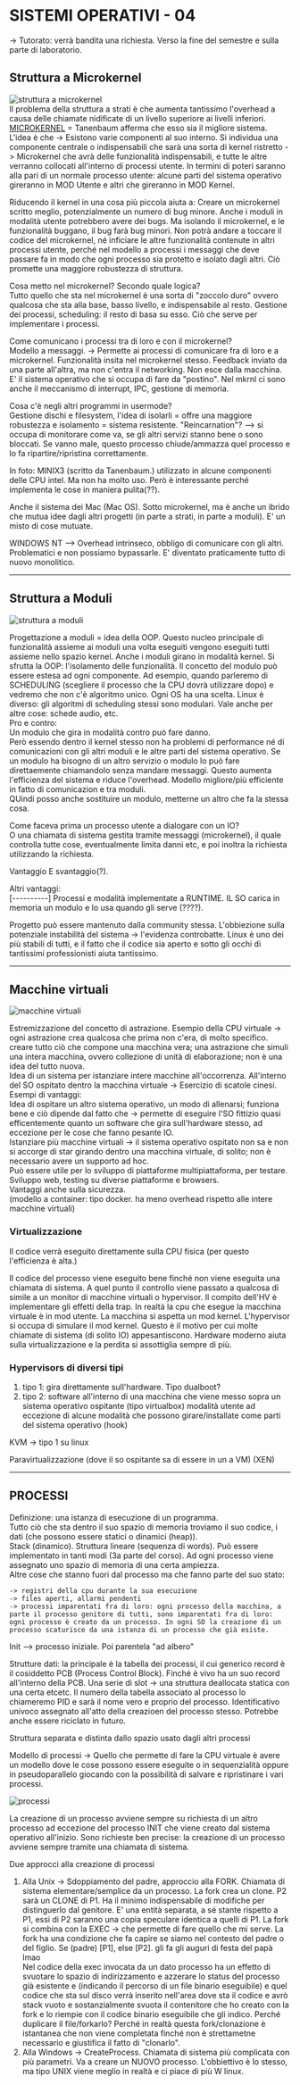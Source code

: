 # SISTEMI OPERATIVI - 04

-> Tutorato: verrà bandita una richiesta. Verso la fine del semestre e sulla parte di laboratorio.  

## Struttura a Microkernel

![struttura a microkernel](media/so6.png)  
Il problema della struttura a strati è che aumenta tantissimo l'overhead a causa delle chiamate nidificate di un livello superiore ai livelli inferiori.  
[MICROKERNEL](https://en.wikipedia.org/wiki/Microkernel) = Tanenbaum afferma che esso sia il migliore sistema.  
L'idea è che -> Esistono varie componenti al suo interno. Si individua una componente  centrale o indispensabili che sarà una sorta di kernel ristretto -> Microkernel che avrà delle funzionalità indispensabili, e tutte le altre verranno collocati all'interno di processi utente. In termini di poteri saranno alla pari di un normale processo utente: alcune parti del sistema operativo gireranno in MOD Utente e altri che gireranno in  MOD Kernel.  

Riducendo il kernel in una cosa più piccola aiuta a: Creare un microkernel scritto meglio, potenzialmente un numero di bug minore. 
Anche i moduli in modalità utente potrebbero avere dei bugs. Ma isolando il microkernel, e le funzionalità buggano, il bug farà bug minori. Non potrà andare a toccare il codice del microkernel, né inficiare le altre funzionalità contenute in altri processi utente, perché nel modello a processi i messaggi che deve passare fa in modo che ogni processo sia protetto e isolato dagli altri. Ciò promette una maggiore robustezza di struttura.  

Cosa metto nel microkernel? Secondo quale logica?  
Tutto quello che sta nel microkernel è una sorta di "zoccolo duro" ovvero qualcosa che sta alla base, basso livello, e indispensabile al resto. Gestione dei processi, scheduling: il resto di basa su esso. Ciò che serve per implementare i processi.  

Come comunicano i processi tra di loro e con il microkernel?  
Modello a messaggi. -> Permette ai processi di comunicare fra di loro e a microkernel. Funzionalità insita nel microkernel stesso. Feedback inviato da una parte all'altra, ma non c'entra il networking. Non esce dalla macchina. E' il sistema operativo che si occupa  di fare da "postino". Nel mkrnl ci sono anche il meccanismo di interrupt, IPC, gestione di memoria.  

Cosa c'è negli altri programmi in usermode?  
Gestione dischi e filesystem, l'idea di isolarli = offre una maggiore  robustezza e isolamento = sistema resistente. "Reincarnation"? --> si occupa di monitorare come va, se gli altri servizi stanno bene o sono bloccati. Se vanno male, questo processo chiude/ammazza quel processo e lo fa ripartire/ripristina correttamente.  

In foto: MINIX3 (scritto da Tanenbaum.) utilizzato in alcune componenti delle CPU intel. Ma non ha molto uso. Però è interessante perché implementa le cose in maniera pulita(??).

Anche il sistema dei Mac (Mac OS). Sotto microkernel, ma è anche un ibrido che mutua idee dagli altri progetti (in parte a strati, in parte a moduli). E' un misto di cose mutuate.  

WINDOWS NT --> Overhead intrinseco, obbligo di comunicare con gli altri. Problematici e non possiamo bypassarle. E' diventato praticamente tutto di nuovo monolitico.

--- 

## Struttura a Moduli  

![struttura a moduli](media/so7.png)

Progettazione a moduli = idea della OOP. Questo nucleo principale di funzionalità assieme ai moduli una volta eseguiti  vengono eseguiti tutti assieme nello spazio kernel. Anche i moduli girano in modalità kernel. Si sfrutta la OOP: l'isolamento delle funzionalità. Il concetto del modulo può essere estesa ad ogni componente. Ad esempio, quando parleremo di SCHEDULING (scegliere il processo che la CPU dovrà utilizzare dopo) e vedremo che non c'è algoritmo unico. Ogni OS ha una scelta. Linux è diverso: gli algoritmi di scheduling stessi sono modulari. Vale anche per altre cose: schede audio, etc.  
Pro e contro:  
Un modulo che gira in modalità contro  può fare danno.  
Però essendo dentro il kernel stesso non ha problemi di performance né di comunicazioni con gli altri moduli e le altre parti del sistema operativo. Se un modulo ha bisogno di un altro servizio o modulo lo può fare direttaemente chiamandolo senza mandare messaggi. Questo aumenta l'efficienza del sistema e riduce l'overhead. Modello migliore/più efficiente in fatto di  comunicazion e tra moduli.  
QUindi posso anche sostituire un modulo, metterne un altro che fa la stessa cosa.  

Come faceva prima un processo utente a dialogare con un IO?  
O una chiamata di sistema gestita tramite messaggi (microkernel), il quale controlla tutte cose, eventualmente limita danni etc, e poi inoltra la richiesta utilizzando la richiesta.  

Vantaggio E svantaggio(?).  

Altri vantaggi:    
[----------]
    Processi e modalità implementate a RUNTIME. IL SO carica in memoria un modulo e lo  usa quando gli serve  (????).

Progetto può essere mantenuto dalla community stessa. L'obbiezione sulla potenziale instabilità del sistema -> l'evidenza controbatte. Linux è uno dei più stabili di tutti, e il fatto che il codice sia aperto e sotto gli occhi di tantissimi professionisti aiuta tantissimo.  

---

##  Macchine virtuali  

![macchine virtuali](media/so8.png)

Estremizzazione del concetto di astrazione. Esempio della CPU virtuale -> ogni astrazione crea qualcosa che prima non c'era, di molto specifico. creare tutto ciò che compone una macchina vera; una astrazione che simuli una intera macchina, ovvero collezione di unità di elaborazione; non è una idea del tutto nuova.  
Idea di un sistema per istanziare intere macchine all'occorrenza. All'interno del SO ospitato dentro la macchina virtuale -> Esercizio  di scatole cinesi.  
Esempi di vantaggi:  
    Idea di ospitare un altro sistema operativo, un modo di allenarsi; funziona bene e ciò dipende dal fatto che -> permette di eseguire l'SO fittizio quasi efficentemente quanto un software che gira sull'hardware stesso, ad eccezione per le cose che fanno pesante IO.  
Istanziare più macchine virtuali -> il sistema operativo ospitato non sa e non si accorge di star girando dentro una macchina virtuale, di solito; non è necessario avere un supporto ad hoc.  
Può essere utile  per lo sviluppo di piattaforme multipiattaforma, per testare. Sviluppo web, testing su diverse piattaforme e browsers.  
Vantaggi anche sulla sicurezza.  
(modello a container: tipo docker. ha meno overhead rispetto alle intere macchine virtuali)

### Virtualizzazione

Il codice verrà eseguito direttamente sulla CPU fisica (per questo l'efficienza è alta.)

Il codice del processo viene eseguito bene finché non viene eseguita una chiamata di sistema. A quel punto il controllo viene passato a qualcosa di simile a  un monitor di macchine virtuali o hypervisor. Il compito dell'HV è implementare gli effetti della trap. In realtà la cpu che esegue la macchina virtuale è in mod utente. La macchina si aspetta un mod kernel. L'hypervisor si occupa di simulare  il mod kernel. Questo è il motivo per cui molte chiamate di sistema (di solito IO) appesantiscono. Hardware moderno aiuta sulla virtualizzazione e la perdita si assottiglia sempre di più.  

### Hypervisors di diversi tipi

1) tipo 1: gira direttamente sull'hardware. Tipo dualboot? 
2) tipo 2: software all'interno di una macchina che viene messo sopra un  sistema operativo ospitante (tipo virtualbox) modalità utente ad eccezione di alcune modalità che possono girare/installate come parti del sistema operativo (hook)

KVM -> tipo 1 su linux

Paravirtualizzazione (dove il so ospitante sa di essere in un a VM) (XEN)

---

## PROCESSI  

Definizione: una istanza di esecuzione di un programma.  
Tutto ciò che sta dentro il suo spazio  di memoria troviamo il suo codice, i dati (che possono essere statici o dinamici (heap)).  
Stack (dinamico). 
Struttura  lineare (sequenza di words). Può essere implementato in tanti modi (3a parte del corso). Ad ogni processo viene assegnato uno spazio di memoria di una certa ampiezza.  
Altre cose che stanno fuori dal processo ma che fanno parte del suo stato:  

    -> registri della cpu durante la sua esecuzione
    -> files aperti, allarmi pendenti
    -> processi imparentati fra di loro: ogni processo della macchina, a parte il processo genitore di tutti, sono imparentati fra di loro: ogni processo è creato da un processo. In ogni SO la creazione di un  processo scaturisce da una istanza di un processo che già esiste. 

Init --> processo iniziale. Poi parentela "ad albero"

Strutture dati: la principale è la tabella dei processi, il cui generico record è il cosiddetto PCB (Process Control Block). Finché è vivo ha un suo record all'interno della PCB. Una serie di slot -> una struttura deallocata statica con una certa etcetc. Il numero della tabella associato al processo lo chiameremo PID e sarà il nome vero e proprio del processo. Identificativo univoco assegnato all'atto della creazioen del processo stesso. Potrebbe anche essere riciclato in futuro.  

Struttura separata e distinta dallo spazio usato dagli altri processi

Modello di processi -> Quello che permette di fare la CPU virtuale è avere un modello dove le cose possono essere eseguite o in sequenzialità  oppure in pseudoparallelo giocando  con la possibilità di salvare e ripristinare i vari processi.

![processi](media/so9.png)

La creazione di un processo avviene sempre su richiesta di un altro processo ad eccezione del processo INIT che viene creato dal sistema operativo all'inizio. Sono richieste ben precise: la creazione di un processo avviene sempre tramite una chiamata di sistema.  

Due approcci alla creazione di processi

1) Alla Unix -> Sdoppiamento del padre, approccio alla FORK. Chiamata di sistema elementare/semplice da un processo. La fork crea un clone. P2 sarà un CLONE di P1. Ha il minimo indispensabile di modifiche per distinguerlo dal genitore. E' una entità separata, a sé stante rispetto a P1, essi di P2 saranno una copia speculare identica a quelli di P1. La fork si combina con la EXEC -> che permette di fare quello che mi serve. La fork ha una condizione che fa capire se siamo nel contesto del padre o del figlio. Se (padre) [P1], else [P2]. gli fa gli auguri di festa del papà lmao  
Nel codice della exec invocata da un dato processo ha un effetto di svuotare lo spazio di indirizzamento e azzerare lo status del processo già esistente e (indicando il percorso di un file binario eseguibile) e quel codice che sta sul disco verrà inserito nell'area dove sta il codice e avrò stack vuoto e sostanzialmente svuota il contenitore che ho creato con la fork e lo riempie con il codice binario eseguibile che gli indico.  Perché duplicare il file/forkarlo? Perché in realtà questa fork/clonazione è istantanea che non viene completata finché non è strettametne necessario e giustifica  il fatto di "clonarlo".
2) Alla Windows -> CreateProcess. Chiamata di sistema più complicata con più parametri. Va a creare un NUOVO processo. L'obbiettivo è lo stesso, ma tipo UNIX viene meglio in realtà e ci piace di più W linux.
